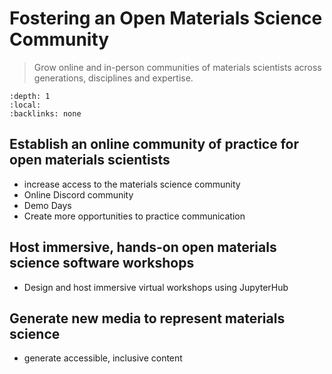 # Fostering an Open Materials Science Community

> Grow online and in-person communities of materials scientists across generations, disciplines and expertise.

```{contents} Open community objectives
:depth: 1
:local:
:backlinks: none
```

## Establish an online community of practice for open materials scientists

* increase access to the materials science community
* Online Discord community
* Demo Days
* Create more opportunities to practice communication

## Host immersive, hands-on open materials science software workshops

* Design and host immersive virtual workshops using JupyterHub

## Generate new media to represent materials science

* generate accessible, inclusive content